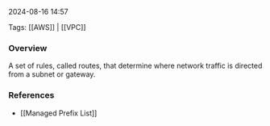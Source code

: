 
2024-08-16 14:57

Tags: [[AWS]] | [[VPC]]

### Overview
A set of rules, called routes, that determine where network traffic is directed from a subnet or gateway.

### References
- [[Managed Prefix List]]

